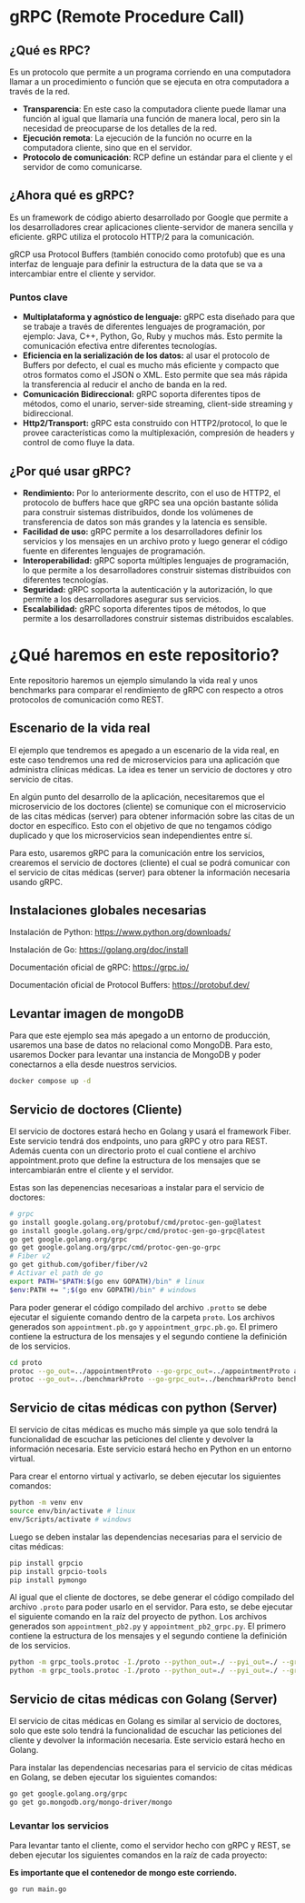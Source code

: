 # gRPC (Remote Procedure Call)

## ¿Qué es RPC?
Es un protocolo que permite a un programa corriendo en una computadora llamar a un procedimiento o función que se ejecuta en otra computadora a través de la red.

- **Transparencia**: En este caso la computadora cliente puede llamar una función al igual que llamaría una función de manera local, pero sin la necesidad de preocuparse de los detalles de la red.
- **Ejecución remota**: La ejecución de la función no ocurre en la computadora cliente, sino que en el servidor.
- **Protocolo de comunicación**:  RCP define un estándar para el cliente y el servidor de como comunicarse.


## ¿Ahora qué es gRPC?
Es un framework de código abierto desarrollado por Google que permite a los desarrolladores crear aplicaciones cliente-servidor de manera sencilla y eficiente. gRPC utiliza el protocolo HTTP/2 para la comunicación. 

gRCP usa Protocol Buffers (también conocido como protofub) que es una interfaz de lenguaje para definir la estructura de la data que se va a intercambiar entre el cliente y servidor.

### Puntos clave
- **Multiplataforma y agnóstico de lenguaje:** gRPC esta diseñado para que se trabaje a través de diferentes lenguajes de programación, por ejemplo: Java, C++, Python, Go, Ruby y muchos más. Esto permite la comunicación efectiva entre diferentes tecnologías. 
- **Eficiencia en la serialización de los datos:** al usar el protocolo de Buffers por defecto, el cual es mucho más eficiente y compacto que otros formatos como el JSON o XML. Esto permite que sea más rápida la transferencia al reducir el ancho de banda en la red.
- **Comunicación Bidireccional:** gRPC soporta diferentes tipos de métodos, como el unario, server-side streaming, client-side streaming y bidireccional. 
- **Http2/Transport:** gRPC esta construido con HTTP2/protocol, lo que le provee características como la multiplexación, compresión de headers y control de como fluye la data.

## ¿Por qué usar gRPC?
- **Rendimiento:** Por lo anteriormente descrito, con el uso de HTTP2, el protocolo de buffers hace que gRPC sea una opción bastante sólida para construir sistemas distribuidos, donde los volúmenes de transferencia de datos son más grandes y la latencia es sensible. 
- **Facilidad de uso:** gRPC permite a los desarrolladores definir los servicios y los mensajes en un archivo proto y luego generar el código fuente en diferentes lenguajes de programación.
- **Interoperabilidad:** gRPC soporta múltiples lenguajes de programación, lo que permite a los desarrolladores construir sistemas distribuidos con diferentes tecnologías.
- **Seguridad:** gRPC soporta la autenticación y la autorización, lo que permite a los desarrolladores asegurar sus servicios.
- **Escalabilidad:** gRPC soporta diferentes tipos de métodos, lo que permite a los desarrolladores construir sistemas distribuidos escalables.


# ¿Qué haremos en este repositorio?

Ente repositorio haremos un ejemplo simulando la vida real y unos benchmarks para comparar el rendimiento de gRPC con respecto a otros protocolos de comunicación como REST.


## Escenario de la vida real

El ejemplo que tendremos es apegado a un escenario de la vida real, en este caso tendremos una red de microservicios para una aplicación que administra clínicas médicas. La idea es tener un servicio de doctores y otro servicio de citas. 

En algún punto del desarrollo de la aplicación, necesitaremos que el microservicio de los doctores (cliente) se comunique con el microservicio de las citas médicas (server) para obtener información sobre las citas de un doctor en específico. Esto con el objetivo de que no tengamos código duplicado y que los microservicios sean independientes entre sí. 

Para esto, usaremos gRPC para la comunicación entre los servicios, crearemos el servicio de doctores (cliente) el cual se podrá comunicar con el servicio de citas médicas (server) para obtener la información necesaria usando gRPC.


## Instalaciones globales necesarias

Instalación de Python:
https://www.python.org/downloads/

Instalación de Go:
https://golang.org/doc/install

Documentación oficial de gRPC:
https://grpc.io/

Documentación oficial de Protocol Buffers:
https://protobuf.dev/

## Levantar imagen de mongoDB 
Para que este ejemplo sea más apegado a un entorno de producción, usaremos una base de datos no relacional como MongoDB. Para esto, usaremos Docker para levantar una instancia de MongoDB y poder conectarnos a ella desde nuestros servicios.
```bash
docker compose up -d
```

## Servicio de doctores (Cliente)
El servicio de doctores estará hecho en Golang y usará el framework Fiber. Este servicio tendrá dos endpoints, uno para gRPC y otro para REST. Además cuenta con un directorio proto el cual contiene el archivo appointment.proto que define la estructura de los mensajes que se intercambiarán entre el cliente y el servidor.

Estas son las depenencias necesarioas a instalar para el servicio de doctores:

```bash
# grpc
go install google.golang.org/protobuf/cmd/protoc-gen-go@latest
go install google.golang.org/grpc/cmd/protoc-gen-go-grpc@latest
go get google.golang.org/grpc
go get google.golang.org/grpc/cmd/protoc-gen-go-grpc
# Fiber v2
go get github.com/gofiber/fiber/v2
# Activar el path de go
export PATH="$PATH:$(go env GOPATH)/bin" # linux
$env:PATH += ";$(go env GOPATH)/bin" # windows
```


Para poder generar el código compilado del archivo `.protto` se debe ejecutar el siguiente comando dentro de la carpeta `proto`. Los archivos generados son `appointment.pb.go` y `appointment_grpc.pb.go`. El primero contiene la estructura de los mensajes y el segundo contiene la definición de los servicios.
```bash
cd proto
protoc --go_out=../appointmentProto --go-grpc_out=../appointmentProto appointment.proto
protoc --go_out=../benchmarkProto --go-grpc_out=../benchmarkProto benchmark.proto

```

## Servicio de citas médicas con python (Server)

El servicio de citas médicas es mucho más simple ya que solo tendrá la funcionalidad de escuchar las peticiones del cliente y devolver la información necesaria. Este servicio estará hecho en Python en un entorno virtual.

Para crear el entorno virtual y activarlo, se deben ejecutar los siguientes comandos:

```bash
python -m venv env
source env/bin/activate # linux
env/Scripts/activate # windows
```

Luego se deben instalar las dependencias necesarias para el servicio de citas médicas:

```bash
pip install grpcio
pip install grpcio-tools
pip install pymongo
```

Al igual que el cliente de doctores, se debe generar el código compilado del archivo `.proto` para poder usarlo en el servidor. Para esto, se debe ejecutar el siguiente comando en la raíz del proyecto de python. Los archivos generados son `appointment_pb2.py` y `appointment_pb2_grpc.py`. El primero contiene la estructura de los mensajes y el segundo contiene la definición de los servicios.

```bash
python -m grpc_tools.protoc -I./proto --python_out=./ --pyi_out=./ --grpc_python_out=./ ./proto/appointment.proto   
python -m grpc_tools.protoc -I./proto --python_out=./ --pyi_out=./ --grpc_python_out=./ ./proto/benchmark.proto   
```

## Servicio de citas médicas con Golang (Server)

El servicio de citas médicas en Golang es similar al servicio de doctores, solo que este solo tendrá la funcionalidad de escuchar las peticiones del cliente y devolver la información necesaria. Este servicio estará hecho en Golang.

Para instalar las dependencias necesarias para el servicio de citas médicas en Golang, se deben ejecutar los siguientes comandos:

```bash
go get google.golang.org/grpc
go get go.mongodb.org/mongo-driver/mongo
```

### Levantar los servicios

Para levantar tanto el cliente, como el servidor hecho con gRPC y REST, se deben ejecutar los siguientes comandos en la raíz de cada proyecto:

**Es importante que el contenedor de mongo este corriendo.**

```bash
go run main.go
```
